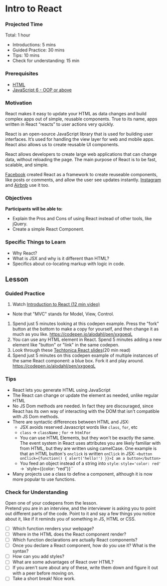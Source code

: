 # Intro to React

### Projected Time

Total: 1 hour

- Introductions: 5 mins
- Guided Practice: 30 mins
- Tips: 10 mins
- Check for understanding: 15 min

### Prerequisites

- [HTML](../web/html.md)
- [JavaScript 6 - OOP or above](../javascript/javascript-7-oop.md)

### Motivation

React makes it easy to update your HTML as data changes and build complex apps out of simple, reusable components. True to its name, apps written in React “reacts” to user actions very quickly.

React is an open-source JavaScript library that is used for building user interfaces. It’s used for handling the view layer for web and mobile apps. React also allows us to create reusable UI components.

React allows developers to create large web applications that can change data, without reloading the page. The main purpose of React is to be fast, scalable, and simple.

[Facebook](https://www.facebook.com) created React as a framework to create reuseable components, like posts or comments, and allow the user see updates instantly. [Instagram](https://www.instagram.com/) and [Airbnb](https://www.airbnb.com/) use it too.

### Objectives

**Participants will be able to:**

- Explain the Pros and Cons of using React instead of other tools, like jQuery.
- Create a simple React Component.

### Specific Things to Learn

- Why React?
- What is JSX and why is it different than HTML?
- Specifics about co-locating markup with logic in code.

## Lesson

### Guided Practice

1. Watch [Introduction to React (12 min video)](https://youtu.be/ycstRj2i66k)
  - Note that "MVC" stands for Model, View, Control.
1. Spend just 5 minutes looking at this codepen example. Press the "fork" button at the bottom to make a copy for yourself, and then change it as much as you like.  https://codepen.io/alodahl/pen/xxgoeqL
1.  You can use any HTML element in React.  Spend 5 minutes adding a new element like "button" or "link" in the same codepen.
1. Look through these [Techtonica React slides](https://docs.google.com/presentation/d/186ONPMPm54yVqtD0ZBR-c0KR4z7R9PCr3x_J1HmXeOU/edit?usp=sharing)(20 min read)
1. Spend just 5 minutes on this codepen example of multiple instances of the same React component: a blue box. Fork it and play around. https://codepen.io/alodahl/pen/xxgoeqL


### Tips

- React lets you generate HTML using JavaScript
- The React can change or update the element as needed, unlike regular HTML
- No JS Dom methods are needed.  In fact they are discouraged, since React has its own way of interacting with the DOM that isn't compatible with JS Dom methods.
- There are syntactic differences between HTML and JSX:
    - JSX avoids reserved Javascript words like `class`, `for`, etc
    - `class` -> `className` ; `for` -> `htmlFor`
    - You can use HTML Elements, but they won't be exactly the same. The event system in React uses attributes you are likely familiar with from HTML, but they are written using camelCase. One example is that an HTML button's `onclick` is written `onClick` in JSX: `<button onClick={function() { alert('hello!') }}>I am a button</button>`
    - You feed an object instead of a string into `style`: `style='color: red'`  -> `style={{color: “red”}}``
- Many projects use a class to define a component, although it is now more popular to use functions.


### Check for Understanding

Open one of your codepens from the lesson.  
Pretend you are in an interview, and the interviewer is asking you to point out different parts of the code.  Point to it and say a few things you notice about it, like if it reminds you of something in JS, HTML or CSS.
- [ ] Which function renders your webpage?
- [ ] Where in the HTML does the React component render?
- [ ] Which function declarations are actually React components?
- [ ] Once you declare a React component, how do you use it? What is the syntax?
- [ ] How can you add styles?
- [ ] What are some advantages of React over HTML?
- [ ] If you aren't sure about any of these, write them down and figure it out with a peer before moving on.
- [ ] Take a short break! Nice work.
